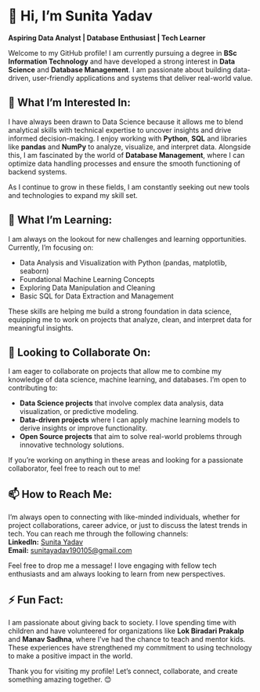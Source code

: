 <!DOCTYPE html>
<html lang="en">
<head>

</head>
<body>

  <h1>👋 Hi, I’m Sunita Yadav</h1>
  <p><strong>Aspiring Data Analyst | Database Enthusiast | Tech Learner</strong></p>

  <div class="section">
    <p>Welcome to my GitHub profile! I am currently pursuing a degree in <strong>BSc Information Technology</strong> and have developed a strong interest in <strong>Data Science</strong> and <strong>Database Management</strong>. I am passionate about building data-driven, user-friendly applications and systems that deliver real-world value.</p>
  </div>

  <div class="section">
    <h2>👀 What I’m Interested In:</h2>
    <p>I have always been drawn to Data Science because it allows me to blend analytical skills with technical expertise to uncover insights and drive informed decision-making. I enjoy working with <strong>Python</strong>, <strong>SQL</strong> and libraries like <strong>pandas</strong> and <strong>NumPy</strong> to analyze, visualize, and interpret data. Alongside this, I am fascinated by the world of <strong>Database Management</strong>, where I can optimize data handling processes and ensure the smooth functioning of backend systems.</p>
    <p>As I continue to grow in these fields, I am constantly seeking out new tools and technologies to expand my skill set.</p>
  </div>

  <div class="section">
    <h2>🌱 What I’m Learning:</h2>
    <p>I am always on the lookout for new challenges and learning opportunities. Currently, I’m focusing on:</p>
    <ul class="skills-list">
      <li>Data Analysis and Visualization with Python (pandas, matplotlib, seaborn)</li>
      <li>Foundational Machine Learning Concepts</li>
      <li>Exploring Data Manipulation and Cleaning</li>
      <li>Basic SQL for Data Extraction and Management</li>
    </ul>
    <p>These skills are helping me build a strong foundation in data science, equipping me to work on projects that analyze, clean, and interpret data for meaningful insights.</p>
  </div>

  <div class="section">
    <h2>💞️ Looking to Collaborate On:</h2>
    <p>I am eager to collaborate on projects that allow me to combine my knowledge of data science, machine learning, and databases. I’m open to contributing to:</p>
    <ul>
      <li><strong>Data Science projects</strong> that involve complex data analysis, data visualization, or predictive modeling.</li>
      <li><strong>Data-driven projects</strong> where I can apply machine learning models to derive insights or improve functionality.</li>
      <li><strong>Open Source projects</strong> that aim to solve real-world problems through innovative technology solutions.</li>
    </ul>
    <p>If you’re working on anything in these areas and looking for a passionate collaborator, feel free to reach out to me!</p>
  </div>

  <div class="section">
    <h2>📫 How to Reach Me:</h2>
    <p class="contact-info">
      I’m always open to connecting with like-minded individuals, whether for project collaborations, career advice, or just to discuss the latest trends in tech. You can reach me through the following channels:
      <br>
      <strong>LinkedIn:</strong> <a href="https://www.linkedin.com/in/sunita-yadav-057a75300" target="_blank">Sunita Yadav</a>
      <br>
      <strong>Email:</strong> <a href="mailto:sunitayadav190105@gmail.com">sunitayadav190105@gmail.com</a>
    </p>
    <p>Feel free to drop me a message! I love engaging with fellow tech enthusiasts and am always looking to learn from new perspectives.</p>
  </div>

  <div class="section">
    <h2>⚡ Fun Fact:</h2>
    <p class="fun-fact">I am passionate about giving back to society. I love spending time with children and have volunteered for organizations like <strong>Lok Biradari Prakalp</strong> and <strong>Manav Sadhna</strong>, where I’ve had the chance to teach and mentor kids. These experiences have strengthened my commitment to using technology to make a positive impact in the world.</p>
  </div>

  <p>Thank you for visiting my profile! Let’s connect, collaborate, and create something amazing together. 😊</p>

</body>
</html>
